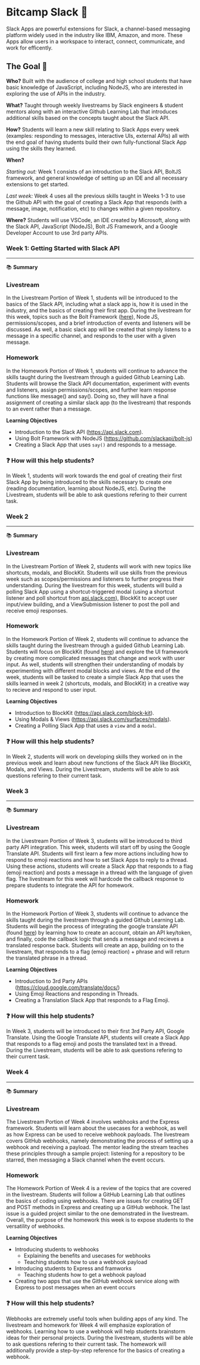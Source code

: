 # Bitcamp Slack 💬

Slack Apps are powerful extensions for Slack, a channel-based messaging platform widely used in the industry like IBM, Amazon, and more. These Apps allow users in a workspace to interact, connect, communicate, and work for efficently.

## The Goal 🥅
**Who?** Built with the audience of college and high school students that have basic knowledge of JavaScript, including NodeJS, who are interested in exploring the use of APIs in the industry.

**What?** Taught through weekly livestreams by Slack engineers & student mentors along with an interactive Github Learning Lab that introduces additional skills based on the concepts taught about the Slack API.

**How?** Students will learn a new skill relating to Slack Apps every week (examples: responding to messages, interactive UIs, external APIs) all with the end goal of having students build their own fully-functional Slack App using the skills they learned.

**When?** 

*Starting out:* Week 1 consists of an introduction to the Slack API, BoltJS framework, and general knowledge of setting up an IDE and all necessary extensions to get started.

*Last week:* Week 4 uses all the previous skills taught in Weeks 1-3 to use the Github API with the goal of creating a Slack App that responds (with a message, image, notification, etc) to changes within a given repository.

**Where?** Students will use VSCode, an IDE created by Microsoft, along with the Slack API, JavaScript (NodeJS), Bolt JS Framework, and a Google Developer Account to use 3rd party APIs.


###  **Week 1: Getting Started with Slack API**
***

📚 **Summary**

### Livestream

In the Livestream Portion of Week 1, students will be introduced to the basics of the Slack API, including what a slack app is, how it is used in the industry, and the basics of creating their first app. During the livestream for this week, topics such as the Bolt Framework ([here](https://slack.dev/bolt-js/tutorial/getting-started "Bolt Framework")), Node JS, permissions/scopes, and a brief introduction of events and listeners will be discussed. As well, a basic slack app will be created that simply listens to a message in a specific channel, and responds to the user with a given message.

### Homework

In the Homework Portion of Week 1, students will continue to advance the skills taught during the livestream through a guided Github Learning Lab. Students will browse the Slack API documentation, experiment with events and listeners, assign permissions/scopes, and further learn response functions like message() and say(). Doing so, they will have a final assignment of creating a similar slack app (to the livestream) that responds to an event rather than a message.

**Learning Objectives**

- Introduction to the Slack API (https://api.slack.com).
- Using Bolt Framework with NodeJS (https://github.com/slackapi/bolt-js)
- Creating a Slack App that uses `say()` and responds to a message.

###  ❓ How will this help students?

In Week 1, students will work towards the end goal of creating their first Slack App by being introduced to the skills necessary to create one (reading documentation, learning about NodeJS, etc). During the Livestream, students will be able to ask questions refering to their current task.

### **Week 2**
***

📚 **Summary**

### Livestream

In the Livestream Portion of Week 2, students will work with new topics like shortcuts, modals, and BlockKit. Students will use skills from the previous week such as scopes/permissions and listeners to further progress their understanding. During the livestream for this week, students will build a polling Slack App using a shortcut-triggered modal (using a shortcut listener and poll shortcut from [api.slack.com](http//api.slack.com "Slack API")), BlockKit to accept user input/view building, and a ViewSubmission listener to post the poll and receive emoji responses.

### Homework

In the Homework Portion of Week 2, students will continue to advance the skills taught during the livestream through a guided Github Learning Lab. Students will focus on BlockKit (found [here](https://api.slack.com/block-kit "here")) and explore the UI framework by creating more complicated messages that change and work with user input. As well, students will strengthen their understanding of modals by experimenting with different modal blocks and views. At the end of the week, students will be tasked to create a simple Slack App that uses the skills learned in week 2 (shortcuts, modals, and BlockKit) in a creative way to recieve and respond to user input.

**Learning Objectives**

- Introduction to BlockKit (https://api.slack.com/block-kit).
- Using Modals & Views (https://api.slack.com/surfaces/modals).
- Creating a Polling Slack App that uses a `view` and a `modal`.

###  ❓ How will this help students?

In Week 2, students will work on developing skills they worked on in the previous week and learn about new functions of the Slack API like BlockKit, Modals, and Views. During the Livestream, students will be able to ask questions refering to their current task.

### **Week 3**
***

:books: **Summary**

### Livestream

In the Livestream Portion of Week 3, students will be introduced to third party API integration. This week, students will start off by using the Google Translate API. Students will first learn a few more actions including how to respond to emoji reactions and how to set Slack Apps to reply to a thread. Using these actions, students will create a Slack App that responds to a flag (emoji reaction) and posts a message in a thread with the language of given flag. The livestream for this week will hardcode the callback response to prepare students to integrate the API for homework.

### Homework

In the Homework Portion of Week 3, students will continue to advance the skills taught during the livestream through a guided Github Learning Lab. Students will begin the process of integrating the google translate API (found [here](https://cloud.google.com/translate/docs/ "here")) by learning how to create an account, obtain an API key/token, and finally, code the callback logic that sends a message and recieves a translated response back. Students will create an app, building on to the livestream, that responds to a flag (emoji reaction) + phrase and will return the translated phrase in a thread.

**Learning Objectives**

- Introduction to 3rd Party APIs (https://cloud.google.com/translate/docs/)
- Using Emoji Reactions and responding in Threads.
- Creating a Translation Slack App that responds to a Flag Emoji.

###  ❓ How will this help students?

In Week 3, students will be introduced to their first 3rd Party API, Google Translate. Using the Google Translate API, students will create a Slack App that responds to a flag emoji and posts the translated text in a thread. During the Livestream, students will be able to ask questions refering to their current task.

### **Week 4**

***

:books: **Summary**

### Livestream

The Livestream Portion of Week 4 involves webhooks and the Express framework.  Students will learn about the usecases for a webhook, as well as how Express can be used to receive webhook payloads. The livestream covers GitHub webhooks, namely demonstrating the process of setting up a webhook and receiving a payload. The mentor leading the stream teaches these principles through a sample project: listening for a repository to be starred, then messaging a Slack channel when the event occurs.

### Homework

The Homework Portion of Week 4 is a review of the topics that are covered in the livestream. Students will follow a GitHub Learning Lab that outlines the basics of coding using webhooks. There are issues for creating GET and POST methods in Express and creating up a GitHub webhook. The last issue is a guided project similar to the one demonstrated in the livestream. Overall, the purpose of the homework this week is to expose students to the versatility of webhooks. 

**Learning Objectives**

- Introducing students to webhooks
  - Explaining the benefits and usecases for webhooks
  - Teaching students how to use a webhook payload
- Introducing students to Express and framworks 
  - Teaching students how to get a webhook payload
- Creating two apps that use the GitHub webhook service along with Express to post messages when an event occurs



###  ❓ How will this help students?

Webhooks are extremely useful tools when building apps of any kind. The livestream and homework for Week 4 will emphasize exploration of webhooks. Learning how to use a webhook will help students brainstorm ideas for their personal projects. During the livestream, students will be able to ask questions refering to their current task. The homework will additionally provide a step-by-step reference for the basics of creating a webhook.





